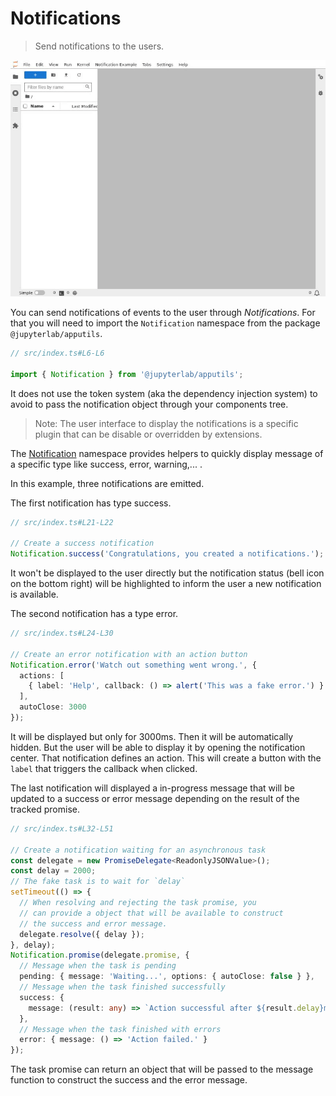 # Notifications

> Send notifications to the users.

![notifications](./preview.gif)

You can send notifications of events to the user through _Notifications_. For that you will need to import the `Notification` namespace from the package `@jupyterlab/apputils`.

```ts
// src/index.ts#L6-L6

import { Notification } from '@jupyterlab/apputils';
```

It does not use the token system (aka the dependency injection system) to avoid to pass the notification object through your components tree.

> Note: The user interface to display the notifications is a specific plugin
> that can be disable or overridden by extensions.

The [Notification]() namespace provides helpers to quickly display message
of a specific type like success, error, warning,... .

In this example, three notifications are emitted.

The first notification has type success.

```ts
// src/index.ts#L21-L22

// Create a success notification
Notification.success('Congratulations, you created a notifications.');
```

It won't be displayed to the user
directly but the notification status (bell icon on the bottom right) will
be highlighted to inform the user a new notification is available.

The second notification has a type error.

<!-- prettier-ignore-start -->
```ts
// src/index.ts#L24-L30

// Create an error notification with an action button
Notification.error('Watch out something went wrong.', {
  actions: [
    { label: 'Help', callback: () => alert('This was a fake error.') }
  ],
  autoClose: 3000
});
```
<!-- prettier-ignore-end -->

It will be displayed but only
for 3000ms. Then it will be automatically hidden. But the user will be able
to display it by opening the notification center.
That notification defines an action. This will create a button
with the `label` that triggers the callback when clicked.

The last notification will displayed a in-progress message that
will be updated to a success or error message depending on the
result of the tracked promise.

```ts
// src/index.ts#L32-L51

// Create a notification waiting for an asynchronous task
const delegate = new PromiseDelegate<ReadonlyJSONValue>();
const delay = 2000;
// The fake task is to wait for `delay`
setTimeout(() => {
  // When resolving and rejecting the task promise, you
  // can provide a object that will be available to construct
  // the success and error message.
  delegate.resolve({ delay });
}, delay);
Notification.promise(delegate.promise, {
  // Message when the task is pending
  pending: { message: 'Waiting...', options: { autoClose: false } },
  // Message when the task finished successfully
  success: {
    message: (result: any) => `Action successful after ${result.delay}ms.`
  },
  // Message when the task finished with errors
  error: { message: () => 'Action failed.' }
});
```

The task promise can return an object that will be passed to the message
function to construct the success and the error message.
